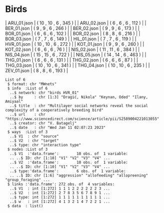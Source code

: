 # Birds

| ARU_01.json  | ( 10 , 10 , 6 , 345 )  |
| ARU_02.json  | ( 6 , 6 , 6 , 112 )  |
| BER_01.json  | ( 9 , 9 , 6 , 266 )  |
| BER_02.json  | ( 9 , 9 , 6 , 173 )  |
| BOR_01.json  | ( 6 , 6 , 6 , 102 )  |
| BOR_02.json  | ( 8 , 8 , 6 , 216 )  |
| BOR_03.json  | ( 7 , 7 , 6 , 149 )  |
| HIL_01.json  | ( 7 , 7 , 6 , 119 )  |
| HVR_01.json  | ( 10 , 10 , 6 , 272 )  |
| KOT_01.json  | ( 9 , 9 , 6 , 260 )  |
| KOT_02.json  | ( 6 , 6 , 6 , 76 )  |
| NIS_02.json  | ( 11 , 11 , 6 , 384 )  |
| NIS_04.json  | ( 15 , 15 , 6 , 722 )  |
| NIS_05.json  | ( 14 , 14 , 6 , 463 )  |
| THG_01.json  | ( 6 , 6 , 6 , 131 )  |
| THG_02.json  | ( 6 , 6 , 6 , 87 )  |
| THG_03.json  | ( 10 , 10 , 6 , 341 )  |
| THG_04.json  | ( 10 , 10 , 6 , 235 )  |
| ZEV_01.json  | ( 8 , 8 , 6 , 193 )  |

```
List of 6
 $ format: chr "MWnets"
 $ info  :List of 6
  ..$ network: chr "birds HVR_01"
  ..$ by     : chr [1:3] "Dragić, Nikola" "Keynan, Oded" "Ilany, Amiyaal"
  ..$ title  : chr "Multilayer social networks reveal the social complexity of a cooperatively breeding bird"
  ..$ url    : chr "https://www.sciencedirect.com/science/article/pii/S2589004221013055"
  ..$ creator: chr "V. Batagelj"
  ..$ date   : chr "Wed Jan 11 02:07:23 2023"
 $ ways  :List of 3
  ..$ V1  : chr "source"
  ..$ V2  : chr "target"
  ..$ type: chr "interaction type"
 $ nodes :List of 3
  ..$ V1  :'data.frame':        10 obs. of  1 variable:
  .. ..$ ID: chr [1:10] "V1" "V2" "V3" "V4" ...
  ..$ V2  :'data.frame':        10 obs. of  1 variable:
  .. ..$ ID: chr [1:10] "V1" "V2" "V3" "V4" ...
  ..$ type:'data.frame':        6 obs. of  1 variable:
  .. ..$ ID: chr [1:6] "aggression" "allofeeding" "allopreening" "group_foraging" ...
 $ links :'data.frame': 272 obs. of  4 variables:
  ..$ V1  : int [1:272] 1 1 1 2 2 2 2 2 2 3 ...
  ..$ V2  : int [1:272] 2 7 8 3 5 6 7 8 9 1 ...
  ..$ type: int [1:272] 1 1 1 1 1 1 1 1 1 1 ...
  ..$ w   : int [1:272] 4 1 3 2 1 4 7 2 2 1 ...
 $ data  : list()
```

